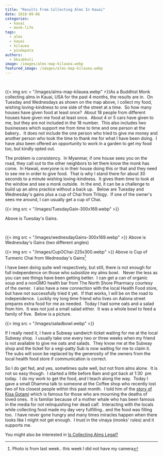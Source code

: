 ```yaml
---
title: "Results From Collecting Alms In Kauai"
date: 2018-09-06
categories: 
  - kauai
  - monk-life
tags: 
  - alms
  - kauai
  - kilauea
  - pindapata
authors: 
  - bksubhuti
image: /images/alms-map-kilauea.webp
featured_image: /images/alms-map-kilauea.webp
---
```


 

{{< img src = "/images/alms-map-kilauea.webp" >}}As a Buddhist Monk collecting alms in Kauai, USA for the past 4 months, the results are in.  On Tuesday and Wednesdays as shown on the map above, I collect my food, wishing loving-kindness to one side of the street at a time.  So how many houses have given food at least once?  About 18 people from different houses have given me food at least once.  About 4 or 5 cars have given to me, but they are not included in the 18 number.  This also includes two businesses which support me from time to time and one person at the bakery..  It does not include the one person who tried to give me money and another person who took the time to thank me for what I have been doing.  I have also been offered an opportunity to work in a garden to get my food too, but kindly opted out.

The problem is consistency.  In Myanmar, if one house sees you on the road, they call out to the other neighbors to let them know the monk has come.  In Hawaii, everyone is in their house doing this or that and they need to see me in order to give food.  That is why I stand there for about 30 seconds to a minute wishing loving-kindness.  It gives them time to look at the window and see a monk outside.  In the end, it can be a challenge to build up an alms practice without a back up.   Below are Tuesday and Wednesday's gains plus a cup of Chai from Trilogy.  If one of the owner's sees me around, I can usually get a cup of Chai.

{{< img src = "/images/TuesdayGain-300x169.webp" >}}

Above is Tuesday's Gains.

 

{{< img src = "/images/wednesdayGains-300x169.webp" >}} Above is Wednesday's Gains (two different angles)

{{< img src = "/images/CupOChai-225x300.webp" >}} Above is Cup of Turmeric Chai from Wednesday's Gains[^1]

I have been doing quite well respectively, but still, there is not enough for full independence on those who subsidize my alms bowl.   Never the less as you can see things have been getting better.  I can get a can of organic soup and a nonGMO health bar from The North Shore Pharmacy courtesy of the owner.  I also have a new connection with the local Health Food store, but have not successfully tried it yet.  If that works, I will be on the road to independence.  Luckily my long time friend who lives on Aalona street prepares extra food for me as needed.  Today I had some oats and a salad from him.  It was not just a small salad either.  It was a whole bowl to feed a family of five.  Below is a picture.

{{< img src = "/images/saladbowl.webp" >}}

If I really need it, I have a Subway sandwich ticket waiting for me at the local Subway shop.  I usually take one every two or three weeks when my friend is not available to give me oats and salads.  They know me at the Subway shop and the ticket for a vegi-patty Sub is now waiting for me to claim it.  The subs will soon be replaced by the generosity of the owners from the local health food store if communication is correct.

So I do get fed, and yes, sometimes quite well, but not from alms alone.  It is not so easy though.  I started a little before 8am and got back at 1:30  pm today.  I do my work to get the food, and I teach along the way.  Today I gave a small Dhamma talk to someone at the Coffee shop who recently lost two of his closest people within this past month.  I told him of the [story of Kisa Gotami](http://www.sacred-texts.com/bud/btg/btg85.htm) which is famous for those who are mourning the deaths of loved ones.  It is familiar because of a mother whale who has been famous in the media for not relinquishing her dead calf.  Interacting with the locals while collecting food made my day very fulfilling.. and the food was filling too.  I have never gone hungry and many times miracles happen when there looks like I might not get enough.  I trust in the vinaya (monks' rules) and it supports me.

You might also be interested in [Is Collecting Alms Legal?](https://americanmonk.org/is-collecting-alms-pindapata-legal/)

[^1]: Photo is from last week.. this week I did not have my camera